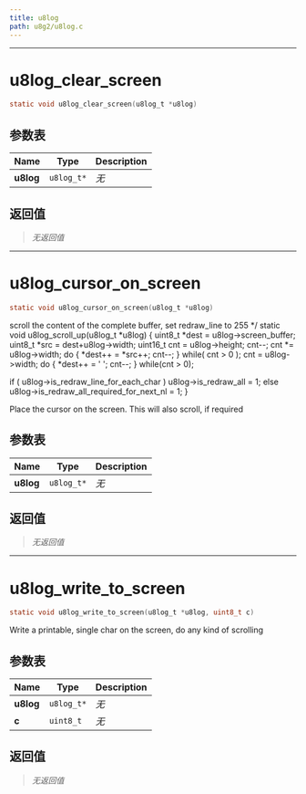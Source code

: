 ```yaml
---
title: u8log
path: u8g2/u8log.c
---
```

--------------------------------------------------
# u8log_clear_screen

```c
static void u8log_clear_screen(u8log_t *u8log)
```


## 参数表

Name | Type | Description
-----|------|--------------
**u8log**|`u8log_t*`| *无*

## 返回值

> *无返回值*


--------------------------------------------------
# u8log_cursor_on_screen

```c
static void u8log_cursor_on_screen(u8log_t *u8log)
```

scroll the content of the complete buffer, set redraw_line to 255 */
static void u8log_scroll_up(u8log_t *u8log)
{
  uint8_t *dest = u8log->screen_buffer;
  uint8_t *src = dest+u8log->width;
  uint16_t cnt = u8log->height;
  cnt--;
  cnt *= u8log->width;
  do
  {
    *dest++ = *src++;
    cnt--;
  } while( cnt > 0 );
  cnt = u8log->width;
  do
  {
    *dest++ = ' ';
    cnt--;
  } while(cnt > 0);
  
  if ( u8log->is_redraw_line_for_each_char )
    u8log->is_redraw_all = 1;
  else
    u8log->is_redraw_all_required_for_next_nl = 1;
}


  Place the cursor on the screen. This will also scroll, if required 

## 参数表

Name | Type | Description
-----|------|--------------
**u8log**|`u8log_t*`| *无*

## 返回值

> *无返回值*


--------------------------------------------------
# u8log_write_to_screen

```c
static void u8log_write_to_screen(u8log_t *u8log, uint8_t c)
```

  Write a printable, single char on the screen, do any kind of scrolling

## 参数表

Name | Type | Description
-----|------|--------------
**u8log**|`u8log_t*`| *无*
**c**|`uint8_t`| *无*

## 返回值

> *无返回值*


